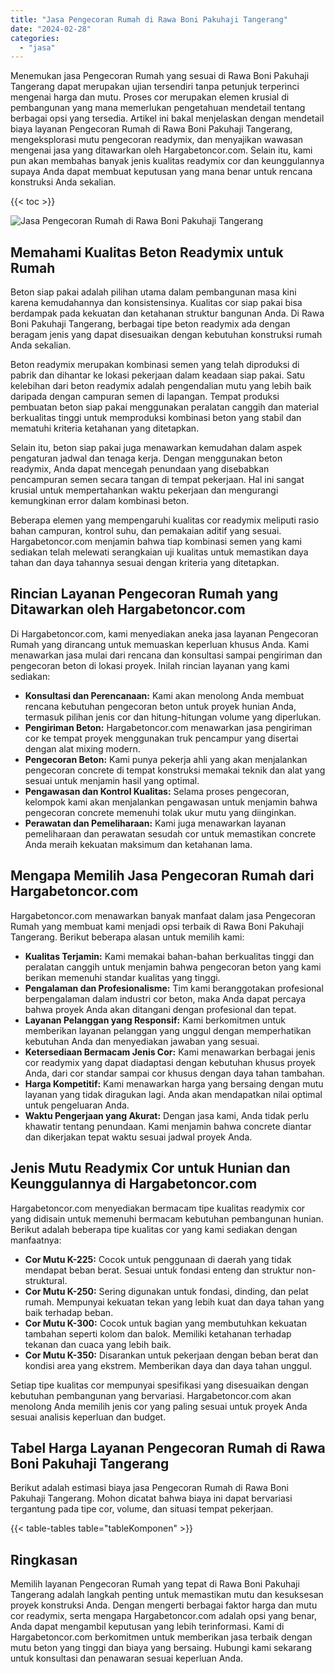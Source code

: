 ```yaml
---
title: "Jasa Pengecoran Rumah di Rawa Boni Pakuhaji Tangerang"
date: "2024-02-28"
categories: 
  - "jasa"
---
```



Menemukan jasa Pengecoran Rumah yang sesuai di Rawa Boni Pakuhaji Tangerang dapat merupakan ujian tersendiri tanpa petunjuk terperinci mengenai harga dan mutu. Proses cor merupakan elemen krusial di pembangunan yang mana memerlukan pengetahuan mendetail tentang berbagai opsi yang tersedia. Artikel ini bakal menjelaskan dengan mendetail biaya layanan Pengecoran Rumah di Rawa Boni Pakuhaji Tangerang, mengeksplorasi mutu pengecoran readymix, dan menyajikan wawasan mengenai jasa yang ditawarkan oleh Hargabetoncor.com. Selain itu, kami pun akan membahas banyak jenis kualitas readymix cor dan keunggulannya supaya Anda dapat membuat keputusan yang mana benar untuk rencana konstruksi Anda sekalian.

{{< toc >}}

![Jasa Pengecoran Rumah di Rawa Boni Pakuhaji Tangerang](https://hargareadymixid.github.io/hbc/readymix-hbc%20(9).png)

## Memahami Kualitas Beton Readymix untuk Rumah

Beton siap pakai adalah pilihan utama dalam pembangunan masa kini karena kemudahannya dan konsistensinya. Kualitas cor siap pakai bisa berdampak pada kekuatan dan ketahanan struktur bangunan Anda. Di Rawa Boni Pakuhaji Tangerang, berbagai tipe beton readymix ada dengan beragam jenis yang dapat disesuaikan dengan kebutuhan konstruksi rumah Anda sekalian.

Beton readymix merupakan kombinasi semen yang telah diproduksi di pabrik dan dihantar ke lokasi pekerjaan dalam keadaan siap pakai. Satu kelebihan dari beton readymix adalah pengendalian mutu yang lebih baik daripada dengan campuran semen di lapangan. Tempat produksi pembuatan beton siap pakai menggunakan peralatan canggih dan material berkualitas tinggi untuk memproduksi kombinasi beton yang stabil dan mematuhi kriteria ketahanan yang ditetapkan.

Selain itu, beton siap pakai juga menawarkan kemudahan dalam aspek pengaturan jadwal dan tenaga kerja. Dengan menggunakan beton readymix, Anda dapat mencegah penundaan yang disebabkan pencampuran semen secara tangan di tempat pekerjaan. Hal ini sangat krusial untuk mempertahankan waktu pekerjaan dan mengurangi kemungkinan error dalam kombinasi beton.

Beberapa elemen yang mempengaruhi kualitas cor readymix meliputi rasio bahan campuran, kontrol suhu, dan pemakaian aditif yang sesuai. Hargabetoncor.com menjamin bahwa tiap kombinasi semen yang kami sediakan telah melewati serangkaian uji kualitas untuk memastikan daya tahan dan daya tahannya sesuai dengan kriteria yang ditetapkan.

## Rincian Layanan Pengecoran Rumah yang Ditawarkan oleh Hargabetoncor.com

Di Hargabetoncor.com, kami menyediakan aneka jasa layanan Pengecoran Rumah yang dirancang untuk memuaskan keperluan khusus Anda. Kami menawarkan jasa mulai dari rencana dan konsultasi sampai pengiriman dan pengecoran beton di lokasi proyek. Inilah rincian layanan yang kami sediakan:

- **Konsultasi dan Perencanaan:** Kami akan menolong Anda membuat rencana kebutuhan pengecoran beton untuk proyek hunian Anda, termasuk pilihan jenis cor dan hitung-hitungan volume yang diperlukan.
- **Pengiriman Beton:** Hargabetoncor.com menawarkan jasa pengiriman cor ke tempat proyek menggunakan truk pencampur yang disertai dengan alat mixing modern.
- **Pengecoran Beton:** Kami punya pekerja ahli yang akan menjalankan pengecoran concrete di tempat konstruksi memakai teknik dan alat yang sesuai untuk menjamin hasil yang optimal.
- **Pengawasan dan Kontrol Kualitas:** Selama proses pengecoran, kelompok kami akan menjalankan pengawasan untuk menjamin bahwa pengecoran concrete memenuhi tolak ukur mutu yang diinginkan.
- **Perawatan dan Pemeliharaan:** Kami juga menawarkan layanan pemeliharaan dan perawatan sesudah cor untuk memastikan concrete Anda meraih kekuatan maksimum dan ketahanan lama.

## Mengapa Memilih Jasa Pengecoran Rumah dari Hargabetoncor.com

Hargabetoncor.com menawarkan banyak manfaat dalam jasa Pengecoran Rumah yang membuat kami menjadi opsi terbaik di Rawa Boni Pakuhaji Tangerang. Berikut beberapa alasan untuk memilih kami:

- **Kualitas Terjamin:** Kami memakai bahan-bahan berkualitas tinggi dan peralatan canggih untuk menjamin bahwa pengecoran beton yang kami berikan memenuhi standar kualitas yang tinggi.
- **Pengalaman dan Profesionalisme:** Tim kami beranggotakan profesional berpengalaman dalam industri cor beton, maka Anda dapat percaya bahwa proyek Anda akan ditangani dengan profesional dan tepat.
- **Layanan Pelanggan yang Responsif:** Kami berkomitmen untuk memberikan layanan pelanggan yang unggul dengan memperhatikan kebutuhan Anda dan menyediakan jawaban yang sesuai.
- **Ketersediaan Bermacam Jenis Cor:** Kami menawarkan berbagai jenis cor readymix yang dapat diadaptasi dengan kebutuhan khusus proyek Anda, dari cor standar sampai cor khusus dengan daya tahan tambahan.
- **Harga Kompetitif:** Kami menawarkan harga yang bersaing dengan mutu layanan yang tidak diragukan lagi. Anda akan mendapatkan nilai optimal untuk pengeluaran Anda.
- **Waktu Pengerjaan yang Akurat:** Dengan jasa kami, Anda tidak perlu khawatir tentang penundaan. Kami menjamin bahwa concrete diantar dan dikerjakan tepat waktu sesuai jadwal proyek Anda.

## Jenis Mutu Readymix Cor untuk Hunian dan Keunggulannya di Hargabetoncor.com

Hargabetoncor.com menyediakan bermacam tipe kualitas readymix cor yang didisain untuk memenuhi bermacam kebutuhan pembangunan hunian. Berikut adalah beberapa tipe kualitas cor yang kami sediakan dengan manfaatnya:

- **Cor Mutu K-225:** Cocok untuk penggunaan di daerah yang tidak mendapat beban berat. Sesuai untuk fondasi enteng dan struktur non-struktural.
- **Cor Mutu K-250:** Sering digunakan untuk fondasi, dinding, dan pelat rumah. Mempunyai kekuatan tekan yang lebih kuat dan daya tahan yang baik terhadap beban.
- **Cor Mutu K-300:** Cocok untuk bagian yang membutuhkan kekuatan tambahan seperti kolom dan balok. Memiliki ketahanan terhadap tekanan dan cuaca yang lebih baik.
- **Cor Mutu K-350:** Disarankan untuk pekerjaan dengan beban berat dan kondisi area yang ekstrem. Memberikan daya dan daya tahan unggul.

Setiap tipe kualitas cor mempunyai spesifikasi yang disesuaikan dengan kebutuhan pembangunan yang bervariasi. Hargabetoncor.com akan menolong Anda memilih jenis cor yang paling sesuai untuk proyek Anda sesuai analisis keperluan dan budget.

## Tabel Harga Layanan Pengecoran Rumah di Rawa Boni Pakuhaji Tangerang

Berikut adalah estimasi biaya jasa Pengecoran Rumah di Rawa Boni Pakuhaji Tangerang. Mohon dicatat bahwa biaya ini dapat bervariasi tergantung pada tipe cor, volume, dan situasi tempat pekerjaan.

{{< table-tables table="tableKomponen" >}}

## Ringkasan

Memilih layanan Pengecoran Rumah yang tepat di Rawa Boni Pakuhaji Tangerang adalah langkah penting untuk memastikan mutu dan kesuksesan proyek konstruksi Anda. Dengan mengerti berbagai faktor harga dan mutu cor readymix, serta mengapa Hargabetoncor.com adalah opsi yang benar, Anda dapat mengambil keputusan yang lebih terinformasi. Kami di Hargabetoncor.com berkomitmen untuk memberikan jasa terbaik dengan mutu beton yang tinggi dan biaya yang bersaing. Hubungi kami sekarang untuk konsultasi dan penawaran sesuai keperluan Anda.
